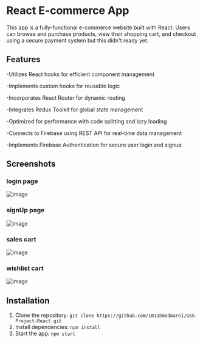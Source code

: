 # React E-commerce App

This app is a fully-functional e-commerce website built with React. Users can browse and purchase products, view their shopping cart, and checkout using a secure payment system but this didn't ready yet.

## Features

-Utilizes React hooks for efficient component management

-Implements custom hooks for reusable logic

-Incorporates React Router for dynamic routing

-Integrates Redux Toolkit for global state management

-Optimized for performance with code splitting and lazy loading

-Connects to Firebase using REST API for real-time data management

-Implements Firebase Authentication for secure user login and signup

## Screenshots
### login page
![image](https://user-images.githubusercontent.com/82359651/213729981-781931e8-cf60-48e7-8dbc-29ac7637a6df.png)
### signUp page 
![image](https://user-images.githubusercontent.com/82359651/213730111-8c461e32-a412-4b99-af95-5e91836dc097.png)
### sales cart 
![image](https://user-images.githubusercontent.com/82359651/213730581-a71d7285-2554-437a-aae8-8b72d4051454.png)
### wishlist cart
![image](https://user-images.githubusercontent.com/82359651/213730977-18839125-1ef3-4647-8fbb-262d570803b8.png)

## Installation

1. Clone the repository: `git clone https://github.com/101ahmadmarei/GSG-Project-React.git`
2. Install dependencies: `npm install`
3. Start the app: `npm start`

